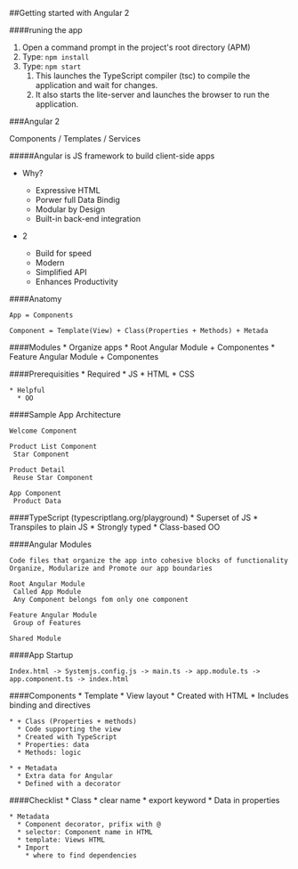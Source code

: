 ##Getting started with Angular 2

####runing the app
1. Open a command prompt in the project's root directory (APM)
2. Type: ```npm install ```
3. Type: ```npm start ```
    1. This launches the TypeScript compiler (tsc) to compile the application and wait for changes.
    2. It also starts the lite-server and launches the browser to run the application.  


###Angular 2

Components / Templates / Services

#####Angular is
    JS framework to build client-side apps

* Why?
  * Expressive HTML
  * Porwer full Data Bindig
  * Modular by Design
  * Built-in back-end integration

* 2
  * Build for speed
  * Modern
  * Simplified API
  * Enhances Productivity

####Anatomy

    App = Components

    Component = Template(View) + Class(Properties + Methods) + Metada 

####Modules
    * Organize apps
      * Root Angular Module + Componentes
      * Feature Angular Module + Componentes

####Prerequisities
    * Required
      * JS
      * HTML
      * CSS

    * Helpful
      * OO

####Sample App Architecture

    Welcome Component

    Product List Component
     Star Component

    Product Detail
     Reuse Star Component

    App Component
     Product Data    


####TypeScript (typescriptlang.org/playground)
    * Superset of JS
    * Transpiles to plain JS
    * Strongly typed
    * Class-based OO

####Angular Modules

    Code files that organize the app into cohesive blocks of functionality
    Organize, Modularize and Promote our app boundaries

    Root Angular Module
     Called App Module
     Any Component belongs fom only one component

    Feature Angular Module
     Group of Features

    Shared Module

####App Startup

    Index.html -> Systemjs.config.js -> main.ts -> app.module.ts -> app.component.ts -> index.html


####Components
    * Template 
      * View layout 
      * Created with HTML
      * Includes binding and directives

    * + Class (Properties + methods)
      * Code supporting the view
      * Created with TypeScript
      * Properties: data
      * Methods: logic

    * + Metadata
      * Extra data for Angular
      * Defined with a decorator

####Checklist
    * Class
      * clear name
      * export keyword
      * Data in properties

    * Metadata
      * Component decorator, prifix with @
      * selector: Component name in HTML
      * template: Views HTML
      * Import
        * where to find dependencies  












